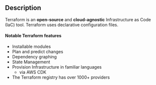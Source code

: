 ## Description
Terraform is an **open-source** and **cloud-agnostic** Infrastructure as Code (IaC) tool. Terraform uses declarative configuration files.

#### Notable Terraform features
- Installable modules
- Plan and predict changes
- Dependency graphing
- State Management
- Provision Infrastructure in familiar languages
	- via AWS CDK
- The Terraform registry has over 1000+ providers

